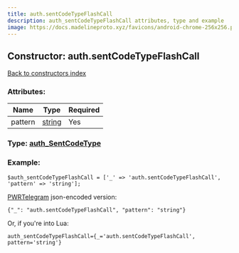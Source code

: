 ```yaml
---
title: auth.sentCodeTypeFlashCall
description: auth_sentCodeTypeFlashCall attributes, type and example
image: https://docs.madelineproto.xyz/favicons/android-chrome-256x256.png
---
```

## Constructor: auth.sentCodeTypeFlashCall  
[Back to constructors index](index.md)



### Attributes:

| Name     |    Type       | Required |
|----------|---------------|----------|
|pattern|[string](../types/string.md) | Yes|



### Type: [auth\_SentCodeType](../types/auth_SentCodeType.md)


### Example:

```
$auth_sentCodeTypeFlashCall = ['_' => 'auth.sentCodeTypeFlashCall', 'pattern' => 'string'];
```  

[PWRTelegram](https://pwrtelegram.xyz) json-encoded version:

```
{"_": "auth.sentCodeTypeFlashCall", "pattern": "string"}
```


Or, if you're into Lua:  


```
auth_sentCodeTypeFlashCall={_='auth.sentCodeTypeFlashCall', pattern='string'}

```


